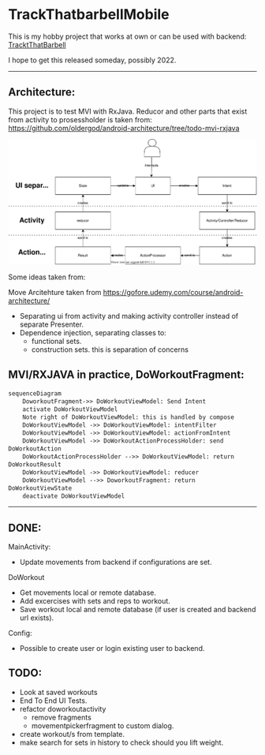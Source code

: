 # TrackThatbarbellMobile

This is my hobby project that works at own or can be used with backend: [TracktThatBarbell](https://github.com/Aaltis/TTB)

I hope to get this released someday, possibly 2022.

---

## Architecture:

This project is to test MVI with RxJava.
Reducor and other parts that exist from activity to prosessholder is taken from:
https://github.com/oldergod/android-architecture/tree/todo-mvi-rxjava

![MVI With RxJava Idea](/images/MVP_basics.svg)


Some ideas taken from:

Move Arcitehture taken from 
https://gofore.udemy.com/course/android-architecture/
- Separating ui from activity and making activity controller instead of separate Presenter.
- Dependence injection, separating classes to:
	- functional sets.
	- construction sets.
	this is separation of concerns


## MVI/RXJAVA in practice, DoWorkoutFragment:

```mermaid
sequenceDiagram
    DoworkoutFragment->> DoWorkoutViewModel: Send Intent
	activate DoWorkoutViewModel
	Note right of DoWorkoutViewModel: this is handled by compose 
	DoWorkoutViewModel ->> DoWorkoutViewModel: intentFilter
	DoWorkoutViewModel ->> DoWorkoutViewModel: actionFromIntent
	DoWorkoutViewModel ->> DoWorkoutActionProcessHolder: send DoWorkoutAction 
	DoWorkoutActionProcessHolder -->> DoWorkoutViewModel: return DoWorkoutResult 
	DoWorkoutViewModel ->> DoWorkoutViewModel: reducer
 	DoWorkoutViewModel -->> DoworkoutFragment: return DoWorkoutViewState
 	deactivate DoWorkoutViewModel

```

---

## DONE:

MainActivity:
 - Update movements from backend if configurations are set.

DoWorkout
 - Get movements local or remote database.
 - Add excercises with sets and reps to workout.
 - Save workout local and remote database (if user is created and backend url exists).
 
 Config: 
 - Possible to create user or login existing user to backend.

## TODO:
 - Look at saved workouts
 - End To End UI Tests.
 - refactor doworkoutactivity
	- remove fragments
	- movementpickerfragment to custom dialog.
 - create workout/s from template.
 - make search for sets in history to check should you lift weight.